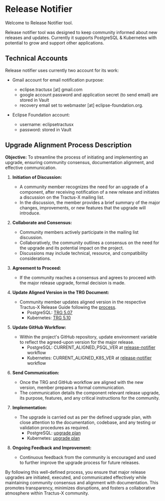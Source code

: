 # Release Notifier

Welcome to Release Notifier tool.

Release notifier tool was designed to keep community informed about new releases and updates.
Currently it supports PostgreSQL & Kubernetes with potential to grow and support other applications.

## Technical Accounts

Release notifier uses currently two account for its work:
- Gmail account for email notification purpose:
   * eclipse.tractusx [at] gmail.com
   * google account password and application secret (to send email) are stored in Vault
   * recovery email set to webmaster [at] eclipse-foundation.org.

- Eclipse Foundation account:
   * username: eclipsetractusx
   * password: stored in Vault


## Upgrade Alignment Process Description

**Objective:** To streamline the process of initiating and implementing an upgrade, ensuring community consensus, documentation alignment, and effective communication.

1. **Initiation of Discussion:**
   - A community member recognizes the need for an upgrade of a component, after receiving notification of a new release and initiates a discussion on the Tractus-X mailing list.
   - In the discussion, the member provides a brief summary of the major changes, improvements, or new features that the upgrade will introduce.

2. **Collaborate and Consensus:**
   - Community members actively participate in the mailing list discussion.
   - Collaboratively, the community outlines a consensus on the need for the upgrade and its potential impact on the project.
   - Discussions may include technical, resource, and compatibility considerations.

3. **Agreement to Proceed:**
   - If the community reaches a consensus and agrees to proceed with the major release upgrade, formal decision is made.

4. **Update Aligned Version in the TRG Document:**
   - Community member updates aligned version in the respective Tractus-X Release Guide following the [process](https://eclipse-tractusx.github.io/docs/release/).
      - PostgreSQL: [TRG 5.07](https://eclipse-tractusx.github.io/docs/release/trg-5/trg-5-07)
      - Kubernetes: [TRG 5.10](https://eclipse-tractusx.github.io/docs/release/trg-5/trg-5-10)

5. **Update GitHub Workflow:**
   - Within the project's GitHub repository, update environment variable to reflect the agreed-upon version for the major release.
      - PostgreSQL: CURRENT_ALIGNED_PSQL_VER at [release-notifier](https://github.com/eclipse-tractusx/sig-release/blob/main/.github/workflows/release-notifier.yaml#L35) workflow
      - Kubernetes: CURRENT_ALIGNED_K8S_VER at [release-notifier](https://github.com/eclipse-tractusx/sig-release/blob/main/.github/workflows/release-notifier.yaml#L36)  workflow

6. **Send Communication:**
   - Once the TRG and GitHub workflow are aligned with the new version, member prepares a formal communication.
   - The communication details the component relevant release upgrade, its purpose, features, and any critical instructions for the community.

7. **Implementation:**
   - The upgrade is carried out as per the defined upgrade plan, with close attention to the documentation, codebase, and any testing or validation procedures as required.
      - PostgreSQL: [upgrade plan](TBP)
      - Kubernetes: [upgrade plan](TBP)

9. **Ongoing Feedback and Improvement:**
   - Continuous feedback from the community is encouraged and used to further improve the upgrade process for future releases.

By following this well-defined process, you ensure that major release upgrades are initiated, executed, and communicated effectively while maintaining community consensus and alignment with documentation. This promotes transparency, minimizes disruptions, and fosters a collaborative atmosphere within Tractus-X community.
